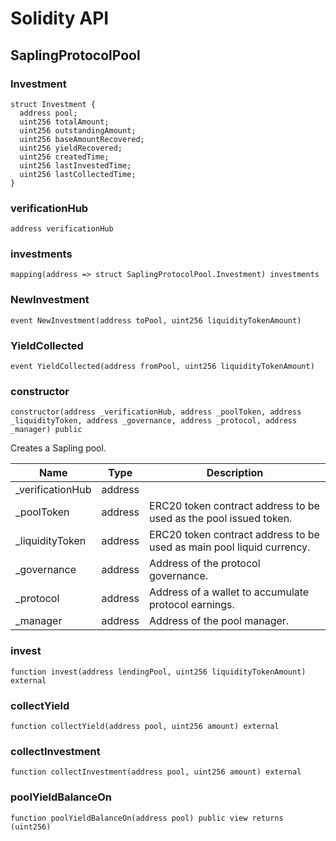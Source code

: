 # Solidity API

## SaplingProtocolPool

### Investment

```solidity
struct Investment {
  address pool;
  uint256 totalAmount;
  uint256 outstandingAmount;
  uint256 baseAmountRecovered;
  uint256 yieldRecovered;
  uint256 createdTime;
  uint256 lastInvestedTime;
  uint256 lastCollectedTime;
}
```

### verificationHub

```solidity
address verificationHub
```

### investments

```solidity
mapping(address => struct SaplingProtocolPool.Investment) investments
```

### NewInvestment

```solidity
event NewInvestment(address toPool, uint256 liquidityTokenAmount)
```

### YieldCollected

```solidity
event YieldCollected(address fromPool, uint256 liquidityTokenAmount)
```

### constructor

```solidity
constructor(address _verificationHub, address _poolToken, address _liquidityToken, address _governance, address _protocol, address _manager) public
```

Creates a Sapling pool.

| Name | Type | Description |
| ---- | ---- | ----------- |
| _verificationHub | address |  |
| _poolToken | address | ERC20 token contract address to be used as the pool issued token. |
| _liquidityToken | address | ERC20 token contract address to be used as main pool liquid currency. |
| _governance | address | Address of the protocol governance. |
| _protocol | address | Address of a wallet to accumulate protocol earnings. |
| _manager | address | Address of the pool manager. |

### invest

```solidity
function invest(address lendingPool, uint256 liquidityTokenAmount) external
```

### collectYield

```solidity
function collectYield(address pool, uint256 amount) external
```

### collectInvestment

```solidity
function collectInvestment(address pool, uint256 amount) external
```

### poolYieldBalanceOn

```solidity
function poolYieldBalanceOn(address pool) public view returns (uint256)
```

